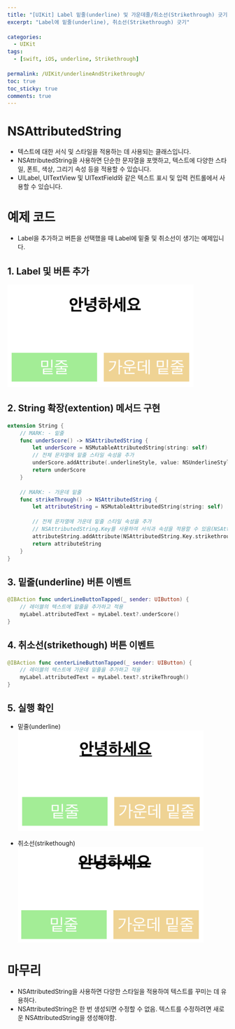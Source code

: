 ```yaml
---
title: "[UIKit] Label 밑줄(underline) 및 가운데줄/취소선(Strikethrough) 긋기"
excerpt: "Label에 밑줄(underline), 취소선(Strikethrough) 긋기"
  
categories:
  - UIKit
tags:
  - [swift, iOS, underline, Strikethrough]

permalink: /UIKit/underlineAndStrikethrough/ 
toc: true         
toc_sticky: true   
comments: true      
---
```

# NSAttributedString
- 텍스트에 대한 서식 및 스타일을 적용하는 데 사용되는 클래스입니다. 
- NSAttributedString을 사용하면 단순한 문자열을 포맷하고, 텍스트에 다양한 스타일, 폰트, 색상, 그리기 속성 등을 적용할 수 있습니다.
- UILabel, UITextView 및 UITextField와 같은 텍스트 표시 및 입력 컨트롤에서 사용할 수 있습니다. 

# 예제 코드 
- Label을 추가하고 버튼을 선택했을 때 Label에 밑줄 및 취소선이 생기는 예제입니다. 

## 1. Label 및 버튼 추가 
![](/assets/images/categories/uikit/2024-03-23-StrikethroughAndUnderlineMain.png)

## 2. String 확장(extention) 메서드 구현 
```swift
extension String {
    // MARK: - 밑줄
    func underScore() -> NSAttributedString {
        let underScore = NSMutableAttributedString(string: self)        
        // 전체 문자열에 밑줄 스타일 속성을 추가
        underScore.addAttribute(.underlineStyle, value: NSUnderlineStyle.single.rawValue, range: NSMakeRange(0, underScore.length))
        return underScore
    }

    // MARK: - 가운데 밑줄
    func strikeThrough() -> NSAttributedString {
        let attributeString = NSMutableAttributedString(string: self)

        // 전체 문자열에 가운데 밑줄 스타일 속성을 추가
        // NSAttributedString.Key를 사용하여 서식과 속성을 적용할 수 있음(NSAttributedString.Key.strikethroughStyle을 .strikethroughStyle로 사용 가능)
        attributeString.addAttribute(NSAttributedString.Key.strikethroughStyle, value: NSUnderlineStyle.single.rawValue, range: NSMakeRange(0, attributeString.length))        
        return attributeString
    }
}
```

## 3. 밑줄(underline) 버튼 이벤트 
```swift
@IBAction func underLineButtonTapped(_ sender: UIButton) {
    // 레이블의 텍스트에 밑줄을 추가하고 적용
    myLabel.attributedText = myLabel.text?.underScore()
}
```

## 4. 취소선(strikethough) 버튼 이벤트 
```swift
@IBAction func centerLineButtonTapped(_ sender: UIButton) {
    // 레이블의 텍스트에 가운데 밑줄을 추가하고 적용
    myLabel.attributedText = myLabel.text?.strikeThrough()
}
```

## 5. 실행 확인 
- 밑줄(underline)
![](/assets/images/categories/uikit/2024-03-23-Underline.png)

- 취소선(strikethough)
![](/assets/images/categories/uikit/2024-03-23-Strikethrough.png)

# 마무리 
- NSAttributedString을 사용하면 다양한 스타일을 적용하여 텍스트를 꾸미는 데 유용하다. 
- NSAttributedString은 한 번 생성되면 수정할 수 없음. 텍스트를 수정하려면 새로운 NSAttributedString을 생성해야함.